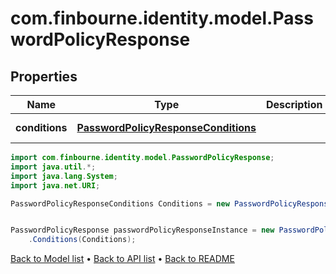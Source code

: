 # com.finbourne.identity.model.PasswordPolicyResponse

## Properties

Name | Type | Description | Notes
------------ | ------------- | ------------- | -------------
**conditions** | [**PasswordPolicyResponseConditions**](PasswordPolicyResponseConditions.md) |  | [default to PasswordPolicyResponseConditions]

```java
import com.finbourne.identity.model.PasswordPolicyResponse;
import java.util.*;
import java.lang.System;
import java.net.URI;

PasswordPolicyResponseConditions Conditions = new PasswordPolicyResponseConditions();


PasswordPolicyResponse passwordPolicyResponseInstance = new PasswordPolicyResponse()
    .Conditions(Conditions);
```


[Back to Model list](../README.md#documentation-for-models) &#8226; [Back to API list](../README.md#documentation-for-api-endpoints) &#8226; [Back to README](../README.md)
